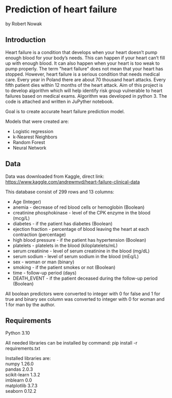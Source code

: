 # Prediction of heart failure
by Robert Nowak

## Introduction
Heart failure is a condition that develops when your heart doesn’t pump enough blood for your body’s needs. 
This can happen if your heart can’t fill up with enough blood. It can also happen when your heart is too weak to pump properly. 
The term "heart failure" does not mean that your heart has stopped. However, heart failure is a serious condition that needs medical care.
Every year in Poland there are about 70 thousand heart attacks. Every fifth patient dies within 12 months of the heart attack. 
Aim of this project is to develop algorithm which will help identify risk group vulnerable to heart failures based on medical exams.
Algorithm was developed in python 3. The code is attached and written in JuPyther notebook.

Goal is to create accurate heart failure prediction model.

Models that were created are:
- Logistic regression
- k-Nearest Neighbors
- Random Forest
- Neural Network

## Data
Data was downloaded from Kaggle, direct link:
https://www.kaggle.com/andrewmvd/heart-failure-clinical-data

This database consist of 299 rows and 13 columns:
- Age (Integer)
- anemia - decrease of red blood cells or hemoglobin (Boolean)
- creatinine phosphokinase - level of the CPK enzyme in the blood (mcg/L)
- diabetes - if the patient has diabetes (Boolean)
- ejection fraction - percentage of blood leaving the heart at each contraction (percentage)
- high blood pressure - if the patient has hypertension (Boolean)
- platelets - platelets in the blood (kiloplatelets/mL)
- serum creatinine - level of serum creatinine in the blood (mg/dL)
- serum sodium - level of serum sodium in the blood (mEq/L)
- sex - woman or man (binary)
- smoking - if the patient smokes or not (Boolean)
- time - follow-up period (days)
- DEATH_EVENT - if the patient deceased during the follow-up period (Boolean)

All boolean predictors were converted to integer with 0 for false and 1 for true
and binary sex column was converted to integer with 0 for woman and 1 for
man by the author.

## Requirements
Python 3.10

All needed libraries can be installed by command:
pip install -r requirements.txt

Installed libraries are:<br>
numpy 1.26.0<br>
pandas 2.0.3<br>
scikit-learn 1.3.2<br>
imblearn 0.0<br>
matplotlib 3.7.3<br>
seaborn 0.12.2

